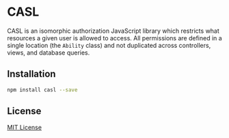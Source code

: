 # CASL

CASL is an isomorphic authorization JavaScript library which restricts what resources a given user is allowed to access. All permissions are defined in a single location (the `Ability` class) and not duplicated across controllers, views, and database queries.

## Installation

```sh
npm install casl --save
```

## License

[MIT License](http://www.opensource.org/licenses/MIT)
